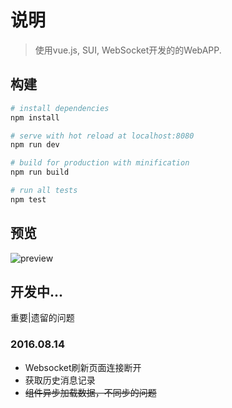 # 说明

> 使用vue.js, SUI, WebSocket开发的的WebAPP.

## 构建

``` bash
# install dependencies
npm install

# serve with hot reload at localhost:8080
npm run dev

# build for production with minification
npm run build

# run all tests
npm test
```

## 预览

![preview](https://github.com/aaronzjc/Personal_Toys/blob/master/Note/img/app.png)

## 开发中...

重要|遗留的问题

### 2016.08.14

* Websocket刷新页面连接断开
* 获取历史消息记录
* ~~组件异步加载数据，不同步的问题~~
